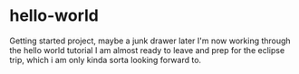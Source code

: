 # hello-world
Getting started project, maybe a junk drawer later
I'm now working through the hello world tutorial
I am almost ready to leave and prep for the eclipse trip, which i am only kinda sorta looking forward to.
